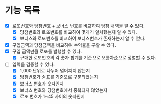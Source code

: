 # 기능 목록

- [X] 로또번호와 당첨번호 + 보너스 번호를 비교하여 당첨 내역을 알 수 있다.
  - [X] 당첨번호와 로또번호를 비교하여 몇개가 일치했는지 알 수 있다.
  - [X] 보너스와 로또번호를 비교하여 보너스번호가 존재하는지 알 수 있다.
- [X] 구입금액과 당첨금액을 비교하여 수익률을 구할 수 있다.
- [X] 구입 금액만큼 로또를 발행할 수 있다.
  - [X] 구매한 로또번호의 각 숫자 합계를 기준으로 오름차순으로 정렬할 수 있다.
- [ ] 입력을 검증할 수 있다.
  - [X] 1,000 단위로 나누어 덜어지지 않는지
  - [X] 당첨번호가 쉼표를 기준으로 구분되었는지
  - [X] 보너스 번호가 숫자인지
  - [X] 보너스 번호와 당첨번호에서 중복되지 않았는지
  - [X] 로또 번호가 1~45 사이의 숫자인지
